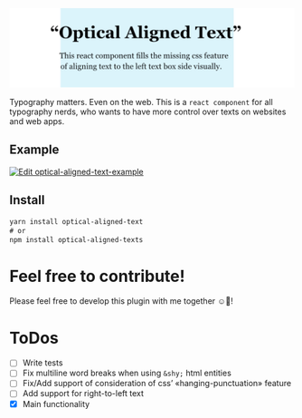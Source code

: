 ![Optical Aligned Text Teaser](doc/readme/teaser-image/teaser-image.jpg)

Typography matters. Even on the web. This is a `react component` for all typography nerds, who wants to have more control over texts on websites and web apps.

## Example

[![Edit optical-aligned-text-example](https://codesandbox.io/static/img/play-codesandbox.svg)](https://codesandbox.io/s/broken-waterfall-7bqi0?fontsize=14&hidenavigation=1&theme=dark)

## Install

```shell
yarn install optical-aligned-text
# or
npm install optical-aligned-texts
```

# Feel free to contribute!

Please feel free to develop this plugin with me together ☺️🥳!

# ToDos

- [ ] Write tests
- [ ] Fix multiline word breaks when using `&shy;` html entities
- [ ] Fix/Add support of consideration of css’ «hanging-punctuation» feature  
- [ ] Add support for right-to-left text
- [x] Main functionality